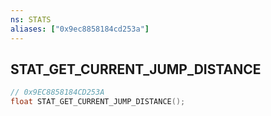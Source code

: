 ```yaml
---
ns: STATS
aliases: ["0x9ec8858184cd253a"]
---
```

## STAT_GET_CURRENT_JUMP_DISTANCE

```c
// 0x9EC8858184CD253A
float STAT_GET_CURRENT_JUMP_DISTANCE();
```
